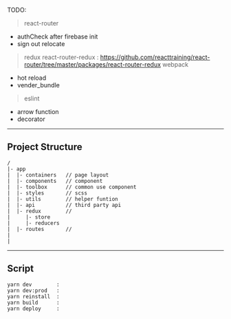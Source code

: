 
TODO:
> react-router
  - authCheck after firebase init
  - sign out relocate
> redux
> react-router-redux : https://github.com/reacttraining/react-router/tree/master/packages/react-router-redux
> webpack
  - hot reload
  - vender_bundle
> eslint
  - arrow function
  - decorator
---

## Project Structure
```
/
|- app
|  |- containers   // page layout
|  |- components   // component
|  |- toolbox      // common use component
|  |- styles       // scss
|  |- utils        // helper funtion
|  |- api          // third party api
|  |- redux        // 
|     |- store
|     |- reducers
|  |- routes       // 
|
|
```

---

## Script
```
yarn dev        : 
yarn dev:prod   : 
yarn reinstall  : 
yarn build      : 
yarn deploy     : 
```